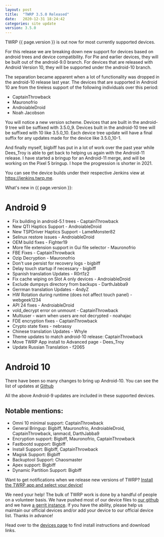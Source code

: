 ```yaml
---
layout: post
title:  "TWRP 3.5.0 Released"
date:   2020-12-31 18:24:42
categories: site update
version: 3.5.0
---
```


TWRP {{ page.version }} is out now for most currently supported devices.

For this release we are breaking down new support for devices based on android trees and device compatibility.
For Pie and earlier devices, they will be built out of the android-9.0 branch. For devices that
are released with Android Version 10, they will be supported under the android-10 branch.

The separation became apparent when a lot of functionality was dropped in the android-10 release last year. The
devices that are supported in Android 10 are from the tireless support of the following individuals over this period:
- CaptainThrowback
- Mauronofrio
- AndroiableDroid
- Noah Jacobson

You will notice a new version scheme. Devices that are built in the android-9 tree will be suffixed with 3.5.0\_9.
Devices built in the android-10 tree will be suffixed with 10 like 3.5.0\_10. Each device tree update will have a
final suffix for any updates made for the device like 3.5.0\_10-1.

And finally myself, bigbiff has put in a lot of work over the past year while Dees_Troy is able to get back to
helping us again with the Android-11 release. I have started a bringup for an Android-11 merge, and will be working
on the Pixel 5 bringup. I hope the progression is shorter in 2021.

You can see the device builds under their respective Jenkins view at https://jenkins.twrp.me.


What's new in {{ page.version }}:
# Android 9
- Fix building in android-5.1 trees - CaptainThrowback
- New QTI Haptics Support - AndroiableDroid
- New TSPDriver Haptics Support - LameMonster82
- Selinux restore issues - AndroiableDroid
- OEM build fixes - Fighter19
- More file extension support in Gui file selector - Mauronofrio
- FBE Fixes - CaptainThrowback
- Ozip Decryption - Mauronofrio
- Don't use persist for recovery logs - bigbiff
- Delay touch startup if necessary - bigbiff
- Spanish translation Updates - R0rt1z2
- Fix cache wiping on Slot A only devices - AndroiableDroid
- Exclude dumpsys directory from backups - DarthJabba9
- Gerrman translation Updates - 4ndyZ
- HW Rotation during runtime (does not affect touch panel) - webgeek1234
- API 24 fixes - AndroiableDroid
- vold_decrypt error on unmount - CaptainThrowback
- Multiuser - warn when users are not decrypted - noahajac
- FDE encryption fixes - CaptainThrowback
- Crypto state fixes - nebrassy
- Chinese translation Updates - Whyle
- Theme updates to match android-10 release: CaptainThrowback
- Move TWRP App install to Advanced page - Dees\_Troy
- Update Russian Translation - f2065

# Android 10
There have been so many changes to bring up Android-10. You can see the list of updates at [Github](https://github.com/TeamWin/android_bootable_recovery/commits/android-10.0)

All the above Android-9 updates are included in these supported devices.

## Notable mentions:
- Omni 10 minimal support: CaptainThrowback
- General Bringup: Bigbiff, Mauronofrio, AndroiableDroid, CaptainThrowback, ianmacd, DarthJabba9
- Encryption support: Bigbiff, Mauronofrio, CaptainThrowback
- Fastbootd support: Bigbiff
- Install Support: Bigbiff, CaptainThrowback
- Magisk Support: Bigbiff
- Backuptool Support: Chaosmaster
- Apex support: Bigbiff
- Dynamic Partition Support: Bigbiff


Want to get notifications when we release new versions of TWRP? [Install the TWRP app and select your device!](https://twrp.me/app)

We need your help! The bulk of TWRP work is done by a handful of people on a volunteer basis. We have pushed most of our device files to [our github](http://github.com/TeamWin/) and we have [a gerrit instance](http://gerrit.twrp.me). If you have the ability, please help us maintain our official devices and/or add your device to our official device list. Thanks in advance!

Head over to the [devices page](http://twrp.me/Devices) to find install instructions and download links.
